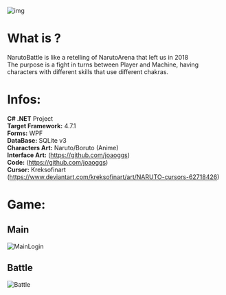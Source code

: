 ![img](https://lh3.googleusercontent.com/GI_wjONUPIsS2ObdRF2T7nH6OjEFv22xMXni3lvaN2cBoS-S_pqWZVzJh0SBZVpdBzSSzbgX7-ZRkg=w1857-h1014-rw)

# What is ?
NarutoBattle is like a retelling of NarutoArena that left us in 2018 <br/>
The purpose is a fight in turns between Player and Machine, having characters with different skills that use different chakras.

# Infos:

**C# .NET** Project <br/>
**Target Framework:** 4.7.1 <br/>
**Forms:** WPF <br/>
**DataBase:** SQLite v3 <br/>
**Characters Art:** Naruto/Boruto (Anime) <br/>
**Interface Art:** (https://github.com/joaoggs) <br/>
**Code:** (https://github.com/joaoggs) <br/>
**Cursor:** Kreksofinart (https://www.deviantart.com/kreksofinart/art/NARUTO-cursors-62718426)

# Game:

## Main
![MainLogin](https://lh4.googleusercontent.com/p79mvYNUg5IiC0EQS28VpSYl2SnQv4DGMwpPh6PbigehafeMxSLuHla4zv2x6jhLOniEM2gYIz2udq7ek2nR=w1857-h965-rw)
## Battle
![Battle](https://lh5.googleusercontent.com/cxef_ioz9luSPPH8hCPICBu9XoWAQ5ALRMubY6BXVgezGCExFu_1-JiEKJexttc9NHMeWL6hhuzdcPtPzbP8=w1857-h965-rw)

